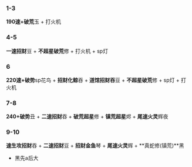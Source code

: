 ### 1-3
**190速+破荒**玉 + 打火机
### 4-5
**一速招财**豆 + **不超星破荒**修 + 打火机 + sp灯
### 6
**220速+破势**sp花鸟 + **招财化鲸**吞 + **道馆招财吞**豆 + **不超星破荒**修 + sp灯 + 打火机
### 7-8
**240+破势**丑 + **二速招财**吞 + **破荒超星**修 + **镇荒超星**烬 + **尾速火灵**辉夜
### 9-10
**速生攻招财**吞 + **二速招财**豆 + **招财金鱼**琴 + **尾速火灵**辉 + **真蛇修(镇荒)**黑 
 - 黑先a后大
